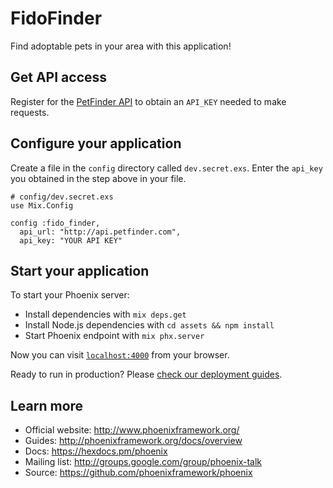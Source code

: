 # FidoFinder
Find adoptable pets in your area with this application!

## Get API access

Register for the [PetFinder API](https://www.petfinder.com/user/register/?next=https%3A%2F%2Fwww.petfinder.com%2Fdevelopers%2Fapi-key)
to obtain an `API_KEY` needed to make requests.

## Configure your application

Create a file in the `config` directory called `dev.secret.exs`. Enter the
`api_key` you obtained in the step above in your file.

```
# config/dev.secret.exs
use Mix.Config

config :fido_finder,
  api_url: "http://api.petfinder.com",
  api_key: "YOUR API KEY"
```

## Start your application

To start your Phoenix server:

  * Install dependencies with `mix deps.get`
  * Install Node.js dependencies with `cd assets && npm install`
  * Start Phoenix endpoint with `mix phx.server`

Now you can visit [`localhost:4000`](http://localhost:4000) from your browser.

Ready to run in production? Please [check our deployment guides](http://www.phoenixframework.org/docs/deployment).

## Learn more

  * Official website: http://www.phoenixframework.org/
  * Guides: http://phoenixframework.org/docs/overview
  * Docs: https://hexdocs.pm/phoenix
  * Mailing list: http://groups.google.com/group/phoenix-talk
  * Source: https://github.com/phoenixframework/phoenix

